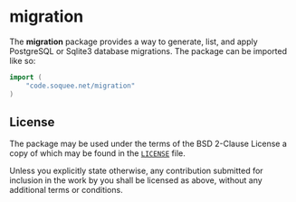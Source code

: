 # migration

The **migration** package provides a way to generate, list, and apply PostgreSQL
or Sqlite3 database migrations.
The package can be imported like so:

```go
import (
	"code.soquee.net/migration"
)
```


## License

The package may be used under the terms of the BSD 2-Clause License a copy of
which may be found in the [`LICENSE`] file.

Unless you explicitly state otherwise, any contribution submitted for inclusion
in the work by you shall be licensed as above, without any additional terms or
conditions.

[`LICENSE`]: ./LICENSE
